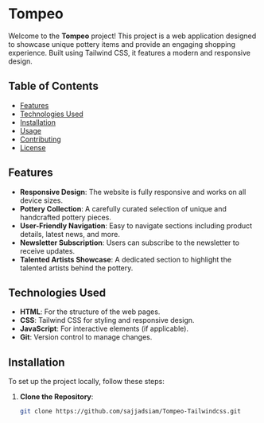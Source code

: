 # Tompeo

Welcome to the **Tompeo** project! This project is a web application designed to showcase unique pottery items and provide an engaging shopping experience. Built using Tailwind CSS, it features a modern and responsive design.

## Table of Contents

- [Features](#features)
- [Technologies Used](#technologies-used)
- [Installation](#installation)
- [Usage](#usage)
- [Contributing](#contributing)
- [License](#license)

## Features

- **Responsive Design**: The website is fully responsive and works on all device sizes.
- **Pottery Collection**: A carefully curated selection of unique and handcrafted pottery pieces.
- **User-Friendly Navigation**: Easy to navigate sections including product details, latest news, and more.
- **Newsletter Subscription**: Users can subscribe to the newsletter to receive updates.
- **Talented Artists Showcase**: A dedicated section to highlight the talented artists behind the pottery.

## Technologies Used

- **HTML**: For the structure of the web pages.
- **CSS**: Tailwind CSS for styling and responsive design.
- **JavaScript**: For interactive elements (if applicable).
- **Git**: Version control to manage changes.

## Installation

To set up the project locally, follow these steps:

1. **Clone the Repository**:
   ```bash
   git clone https://github.com/sajjadsiam/Tompeo-Tailwindcss.git
